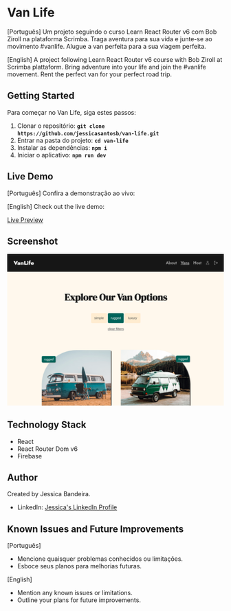 # Van Life

[Português]
Um projeto seguindo o curso Learn React Router v6 com Bob Ziroll na plataforma Scrimba. 
Traga aventura para sua vida e junte-se ao movimento #vanlife. Alugue a van perfeita para a sua viagem perfeita.

[English]
A project following Learn React Router v6 course with Bob Ziroll at Scrimba plattaform.
Bring adventure into your life and join the #vanlife movement. Rent the perfect van for your perfect road trip.

## Getting Started
Para começar no Van Life, siga estes passos:

1. Clonar o repositório: **`git clone https://github.com/jessicasantosb/van-life.git`**
2. Entrar na pasta do projeto: **`cd van-life`**
3. Instalar as dependências: **`npm i`**
4. Iniciar o aplicativo: **`npm run dev`**

## Live Demo

[Português]
Confira a demonstração ao vivo:

[English]
Check out the live demo:

[Live Preview](https://vanlife-jessicasantosb.netlify.app/)

## Screenshot

![Home Page](src/assets/screenshot.png)

## Technology Stack

- React
- React Router Dom v6
- Firebase

## Author

Created by Jessica Bandeira.

- LinkedIn: [Jessica's LinkedIn Profile](https://www.linkedin.com/in/jessica-santosb/)

## Known Issues and Future Improvements

[Português]

- Mencione quaisquer problemas conhecidos ou limitações.
- Esboce seus planos para melhorias futuras.

[English]

- Mention any known issues or limitations.
- Outline your plans for future improvements.